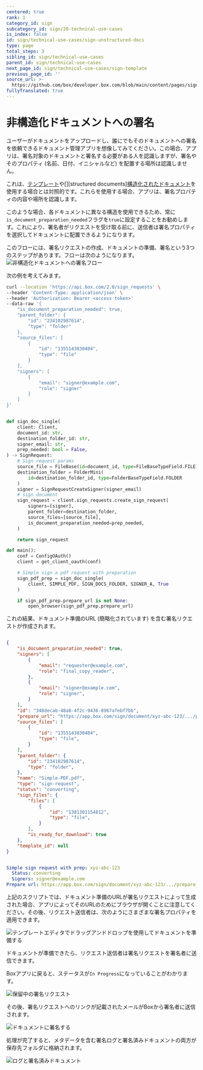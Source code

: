 ```yaml
---
centered: true
rank: 1
category_id: sign
subcategory_id: sign/20-technical-use-cases
is_index: false
id: sign/technical-use-cases/sign-unstructured-docs
type: page
total_steps: 3
sibling_id: sign/technical-use-cases
parent_id: sign/technical-use-cases
next_page_id: sign/technical-use-cases/sign-template
previous_page_id: ''
source_url: >-
  https://github.com/box/developer.box.com/blob/main/content/pages/sign/20-technical-use-cases/10-sign-unstructured-docs.md
fullyTranslated: true
---
```

# 非構造化ドキュメントへの署名

ユーザーがドキュメントをアップロードし、誰にでもそのドキュメントへの署名を依頼できるドキュメント管理アプリを想像してみてください。この場合、アプリは、署名対象のドキュメントと署名する必要がある人を認識しますが、署名やそのプロパティ (名前、日付、イニシャルなど) を配置する場所は認識しません。

これは、[テンプレート][sign-templates]や[][structured documents][構造化されたドキュメント][sign-structured-docs]を使用する場合とは対照的です。これらを使用する場合、アプリは、署名プロパティの内容や場所を認識します。

このような場合、各ドキュメントに異なる構造を使用できるため、常に`is_document_preparation_needed`フラグを`true`に設定することをお勧めします。これにより、署名者がリクエストを受け取る前に、送信者は署名プロパティを選択してドキュメントに配置できるようになります。

このフローには、署名リクエストの作成、ドキュメントの準備、署名という3つのステップがあります。フローは次のようになります。
![非構造化ドキュメントへの署名フロー](images/unstructured-docs-flow.png)

次の例を考えてみます。

<Tabs>

<Tab title="cURL">

```bash
curl --location 'https://api.box.com/2.0/sign_requests' \
--header 'Content-Type: application/json' \
--header 'Authorization: Bearer <access token>'
--data-raw '{
    "is_document_preparation_needed": true,
    "parent_folder": {
        "id": "234102987614",
        "type": "folder"
    },
    "source_files": [
        {
            "id": "1355143830404",
            "type": "file"
        }
    ],
    "signers": [
        {
            "email": "signer@example.com",
            "role": "signer"
        }
    ]
}'

```

</Tab>

<Tab title="Pythonの次世代SDK">

```python

def sign_doc_single(
    client: Client,
    document_id: str,
    destination_folder_id: str,
    signer_email: str,
    prep_needed: bool = False,
) -> SignRequest:
    # Sign request params
    source_file = FileBase(id=document_id, type=FileBaseTypeField.FILE)
    destination_folder = FolderMini(
        id=destination_folder_id, type=FolderBaseTypeField.FOLDER
    )
    signer = SignRequestCreateSigner(signer_email)
    # sign document
    sign_request = client.sign_requests.create_sign_request(
        signers=[signer],
        parent_folder=destination_folder,
        source_files=[source_file],
        is_document_preparation_needed=prep_needed,
    )

    return sign_request

def main():
    conf = ConfigOAuth()
    client = get_client_oauth(conf)

    # Simple sign a pdf request with preparation
    sign_pdf_prep = sign_doc_single(
        client, SIMPLE_PDF, SIGN_DOCS_FOLDER, SIGNER_A, True
    )

    if sign_pdf_prep.prepare_url is not None:
        open_browser(sign_pdf_prep.prepare_url)

```

</Tab>

</Tabs>

これの結果、ドキュメント準備のURL (簡略化されています) を含む署名リクエストが作成されます。

<Tabs>

<Tab title="cURL">

```json

{
    "is_document_preparation_needed": true,
    "signers": [
        {
            "email": "requester@example.com",
            "role": "final_copy_reader",
        },
        {
            "email": "signer@example.com",
            "role": "signer",
        }
    ],
    "id": "348decab-48a8-4f2c-9436-8967afebf7bb",
    "prepare_url": "https://app.box.com/sign/document/xyz-abc-123/.../prepare_doc/",
    "source_files": [
        {
            "id": "1355143830404",
            "type": "file",
        }
    ],
    "parent_folder": {
        "id": "234102987614",
        "type": "folder",
    },
    "name": "Simple-PDF.pdf",
    "type": "sign-request",
    "status": "converting",
    "sign_files": {
        "files": [
            {
                "id": "1381301154812",
                "type": "file",
            }
        ],
        "is_ready_for_download": true
    },
    "template_id": null
}

```

</Tab>

<Tab title="Pythonの次世代SDK">

```yaml

Simple sign request with prep: xyz-abc-123
  Status: converting
  Signers: signer@example.com
Prepare url: https://app.box.com/sign/document/xyz-abc-123/.../prepare_doc/

```

</Tab>

</Tabs>

上記のスクリプトでは、ドキュメント準備のURLが署名リクエストによって生成された場合、アプリによってそのURLのためにブラウザが開くことに注意してください。その後、リクエスト送信者は、次のようにさまざまな署名プロパティを適用できます。

![テンプレートエディタでドラッグアンドドロップを使用してドキュメントを準備する](images/sign-pdf-prep-doc.png)

ドキュメントが準備できたら、リクエスト送信者は署名リクエストを署名者に送信できます。

Boxアプリに戻ると、ステータスが`In Progress`になっていることがわかります。

![保留中の署名リクエスト](images/sign-request-pending.png)

その後、署名リクエストへのリンクが記載されたメールがBoxから署名者に送信されます。

![ドキュメントに署名する](images/sign-pdf-prep-finish-sign.png)

処理が完了すると、メタデータを含む署名ログと署名済みドキュメントの両方が保存先フォルダに格納されます。

![ログと署名済みドキュメント](images/sign-pdf-signed-docs.png)

[sign-templates]: page://sign/technical-use-cases/sign-template

[sign-structured-docs]: page://sign/technical-use-cases/sign-structured-docs
